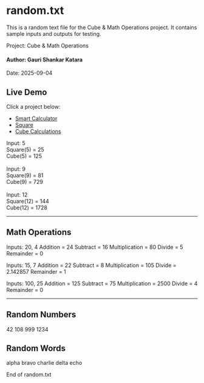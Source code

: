 # random.txt

This is a random text file for the Cube & Math Operations project.
It contains sample inputs and outputs for testing.

Project: Cube & Math Operations<br> <h4>Author: Gauri Shankar Katara</h4>
Date: 2025-09-04
##  Live Demo
  Click a project below:
  <ul>
    <li><a href="https://kgshankar527.github.io/My-projects/Project1/">Smart Calculator</a></li>
    <li><a href="https://kgshankar527.github.io/My-projects/Project2/">Square</a></li>
    <li><a href="https://kgshankar527.github.io/My-projects/Project3/">Cube Calculations</a></li>
</ul>
   Input: 5 <br>
   Square(5) = 25<br>
   Cube(5)   = 125<br>
   <br>
   Input: 9<br>
   Square(9) = 81<br>
   Cube(9)   = 729<br>
    <br>
   Input: 12<br>
   Square(12) = 144<br>
   Cube(12)   = 1728<br>

--------------------------
Math Operations
--------------------------
Inputs: 20, 4
Addition       = 24
Subtract       = 16
Multiplication = 80
Divide         = 5
Remainder      = 0

Inputs: 15, 7
Addition       = 22
Subtract       = 8
Multiplication = 105
Divide         = 2.142857
Remainder      = 1

Inputs: 100, 25
Addition       = 125
Subtract       = 75
Multiplication = 2500
Divide         = 4
Remainder      = 0

--------------------------
Random Numbers
--------------------------
42
108
999
1234

Random Words
--------------------------
alpha
bravo
charlie
delta
echo

End of random.txt

